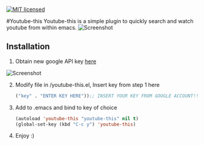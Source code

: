 [![MIT licensed](https://img.shields.io/badge/license-MIT-blue.svg)](https://raw.githubusercontent.com/hyperium/hyper/master/LICENSE)

#Youtube-this
Youtube-this is a simple plugin to quickly search and watch youtube from within emacs. 
![Screenshot](https://github.com/maximus12793/youtube-this.el/blob/master/demo_vid.gif)

## Installation 
1. Obtain new google API key 
[here](https://console.developers.google.com/ "Google Developer Console")

![Screenshot](https://github.com/maximus12793/youtube-this.el/blob/master/api.png)

2. Modify file in /youtube-this.el, Insert key from step 1 here


    ``` el
    ("key" . "ENTER KEY HERE"));; INSERT YOUR KEY FROM GOOGLE ACCOUNT!!!
    ```
3. Add to .emacs and bind to key of choice

 
    ``` el
    (autoload 'youtube-this "youtube-this" nil t)
    (global-set-key (kbd "C-c y") 'youtube-this)
    ```
4. Enjoy :) 
